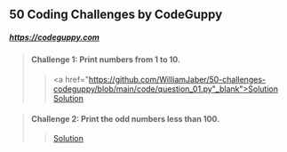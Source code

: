 ## 50 Coding Challenges by CodeGuppy
##### https://codeguppy.com

> #### Challenge 1: Print numbers from 1 to 10.
>> <a href="https://github.com/WilliamJaber/50-challenges-codeguppy/blob/main/code/question_01.py"_blank">Solution</a>
>> [Solution](https://github.com/WilliamJaber/50-challenges-codeguppy/blob/main/code/question_01.py)

> #### Challenge 2: Print the odd numbers less than 100.
>> [Solution](https://github.com/WilliamJaber/50-challenges-codeguppy/blob/main/code/question_02.py)
